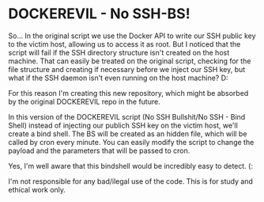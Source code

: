 # DOCKEREVIL - No SSH-BS!

So... In the original script we use the Docker API to write our SSH public key to the victim host, allowing us to access it as root. But I noticed that the script will fail if the SSH directory structure isn't created on the host machine. That can easily be treated on the original script, checking for the file structure and creating if necessary before we inject our SSH key, but what if the SSH daemon isn't even running on the host machine? D:

For this reason I'm creating this new repository, which might be absorbed by the original DOCKEREVIL repo in the future.

In this version of the DOCKEREVIL script (No SSH Bullshit/No SSH - Bind Shell) instead of injecting our publich SSH key on the victim host, we'll create a bind shell. The BS will be created as an hidden file, which will be called by cron every minute. You can easily modify the script to change the payload and the parameters that will be passed to cron.

Yes, I'm well aware that this bindshell would be incredibly easy to detect. (:

I'm not responsible for any bad/ilegal use of the code. This is for study and ethical work only.
